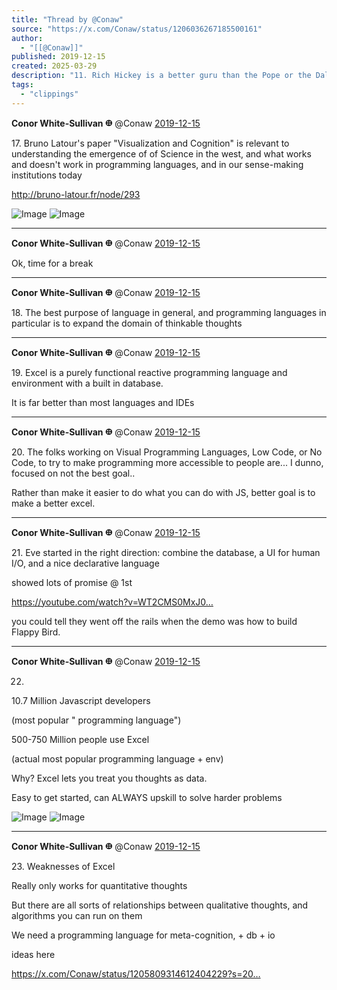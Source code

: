 ```yaml
---
title: "Thread by @Conaw"
source: "https://x.com/Conaw/status/1206036267185500161"
author:
  - "[[@Conaw]]"
published: 2019-12-15
created: 2025-03-29
description: "11. Rich Hickey is a better guru than the Pope or the Dali Lama. He understands exceptionally deep truths about the universe, and converts"
tags:
  - "clippings"
---
```

**Conor White-Sullivan 𐃏** @Conaw [2019-12-15](https://x.com/Conaw/status/1206073307541327873)

17\. Bruno Latour's paper "Visualization and Cognition" is relevant to understanding the emergence of of Science in the west, and what works and doesn't work in programming languages, and in our sense-making institutions today

http://bruno-latour.fr/node/293

![Image](https://pbs.twimg.com/media/ELzVR61VAAAXMe3?format=png&name=large) ![Image](https://pbs.twimg.com/media/ELzVR62UYAAAkCh?format=png&name=large)

---

**Conor White-Sullivan 𐃏** @Conaw [2019-12-15](https://x.com/Conaw/status/1206073676568727555)

Ok, time for a break

---

**Conor White-Sullivan 𐃏** @Conaw [2019-12-15](https://x.com/Conaw/status/1206076499264069634)

18\. The best purpose of language in general, and programming languages in particular is to expand the domain of thinkable thoughts

---

**Conor White-Sullivan 𐃏** @Conaw [2019-12-15](https://x.com/Conaw/status/1206090399007174657)

19\. Excel is a purely functional reactive programming language and environment with a built in database.

It is far better than most languages and IDEs

---

**Conor White-Sullivan 𐃏** @Conaw [2019-12-15](https://x.com/Conaw/status/1206091720137441280)

20\. The folks working on Visual Programming Languages, Low Code, or No Code, to try to make programming more accessible to people are... I dunno, focused on not the best goal..

Rather than make it easier to do what you can do with JS, better goal is to make a better excel.

---

**Conor White-Sullivan 𐃏** @Conaw [2019-12-15](https://x.com/Conaw/status/1206093009743278080)

21\. Eve started in the right direction: combine the database, a UI for human I/O, and a nice declarative language

showed lots of promise @ 1st

https://youtube.com/watch?v=WT2CMS0MxJ0…

you could tell they went off the rails when the demo was how to build Flappy Bird.

---

**Conor White-Sullivan 𐃏** @Conaw [2019-12-15](https://x.com/Conaw/status/1206095097391022080)

22.

10.7 Million Javascript developers

(most popular " programming language")

500-750 Million people use Excel

(actual most popular programming language + env)

Why? Excel lets you treat you thoughts as data.

Easy to get started, can ALWAYS upskill to solve harder problems

![Image](https://pbs.twimg.com/media/ELzpGOHU8AAcR49?format=png&name=large) ![Image](https://pbs.twimg.com/media/ELzpGOXU0AAyhxw?format=png&name=large)

---

**Conor White-Sullivan 𐃏** @Conaw [2019-12-15](https://x.com/Conaw/status/1206096644556517376)

23\. Weaknesses of Excel

Really only works for quantitative thoughts

But there are all sorts of relationships between qualitative thoughts, and algorithms you can run on them

We need a programming language for meta-cognition, + db + io

ideas here

https://x.com/Conaw/status/1205809314612404229?s=20…